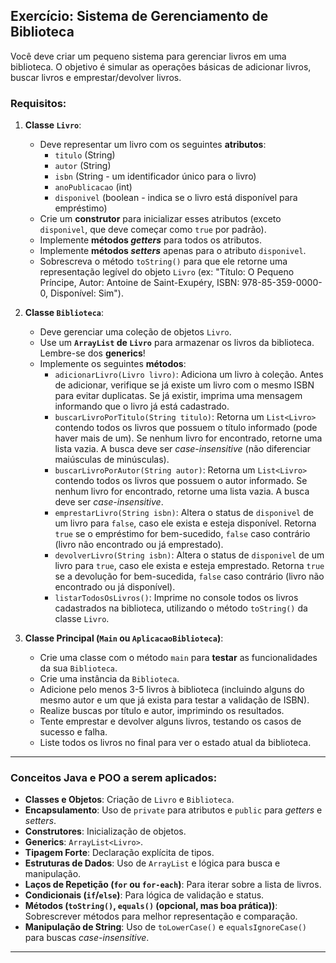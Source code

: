 

## Exercício: Sistema de Gerenciamento de Biblioteca

Você deve criar um pequeno sistema para gerenciar livros em uma biblioteca. O objetivo é simular as operações básicas de adicionar livros, buscar livros e emprestar/devolver livros.

### Requisitos:

1.  **Classe `Livro`**:
    * Deve representar um livro com os seguintes **atributos**:
        * `titulo` (String)
        * `autor` (String)
        * `isbn` (String - um identificador único para o livro)
        * `anoPublicacao` (int)
        * `disponivel` (boolean - indica se o livro está disponível para empréstimo)
    * Crie um **construtor** para inicializar esses atributos (exceto `disponivel`, que deve começar como `true` por padrão).
    * Implemente **métodos *getters*** para todos os atributos.
    * Implemente **métodos *setters*** apenas para o atributo `disponivel`.
    * Sobrescreva o método `toString()` para que ele retorne uma representação legível do objeto `Livro` (ex: "Título: O Pequeno Príncipe, Autor: Antoine de Saint-Exupéry, ISBN: 978-85-359-0000-0, Disponível: Sim").

2.  **Classe `Biblioteca`**:
    * Deve gerenciar uma coleção de objetos `Livro`.
    * Use um **`ArrayList` de `Livro`** para armazenar os livros da biblioteca. Lembre-se dos **generics**!
    * Implemente os seguintes **métodos**:
        * `adicionarLivro(Livro livro)`: Adiciona um livro à coleção. Antes de adicionar, verifique se já existe um livro com o mesmo ISBN para evitar duplicatas. Se já existir, imprima uma mensagem informando que o livro já está cadastrado.
        * `buscarLivroPorTitulo(String titulo)`: Retorna um `List<Livro>` contendo todos os livros que possuem o título informado (pode haver mais de um). Se nenhum livro for encontrado, retorne uma lista vazia. A busca deve ser *case-insensitive* (não diferenciar maiúsculas de minúsculas).
        * `buscarLivroPorAutor(String autor)`: Retorna um `List<Livro>` contendo todos os livros que possuem o autor informado. Se nenhum livro for encontrado, retorne uma lista vazia. A busca deve ser *case-insensitive*.
        * `emprestarLivro(String isbn)`: Altera o status de `disponivel` de um livro para `false`, caso ele exista e esteja disponível. Retorna `true` se o empréstimo for bem-sucedido, `false` caso contrário (livro não encontrado ou já emprestado).
        * `devolverLivro(String isbn)`: Altera o status de `disponivel` de um livro para `true`, caso ele exista e esteja emprestado. Retorna `true` se a devolução for bem-sucedida, `false` caso contrário (livro não encontrado ou já disponível).
        * `listarTodosOsLivros()`: Imprime no console todos os livros cadastrados na biblioteca, utilizando o método `toString()` da classe `Livro`.

3.  **Classe Principal (`Main` ou `AplicacaoBiblioteca`)**:
    * Crie uma classe com o método `main` para **testar** as funcionalidades da sua `Biblioteca`.
    * Crie uma instância da `Biblioteca`.
    * Adicione pelo menos 3-5 livros à biblioteca (incluindo alguns do mesmo autor e um que já exista para testar a validação de ISBN).
    * Realize buscas por título e autor, imprimindo os resultados.
    * Tente emprestar e devolver alguns livros, testando os casos de sucesso e falha.
    * Liste todos os livros no final para ver o estado atual da biblioteca.

---

### Conceitos Java e POO a serem aplicados:

* **Classes e Objetos**: Criação de `Livro` e `Biblioteca`.
* **Encapsulamento**: Uso de `private` para atributos e `public` para *getters* e *setters*.
* **Construtores**: Inicialização de objetos.
* **Generics**: `ArrayList<Livro>`.
* **Tipagem Forte**: Declaração explícita de tipos.
* **Estruturas de Dados**: Uso de `ArrayList` e lógica para busca e manipulação.
* **Laços de Repetição (`for` ou `for-each`)**: Para iterar sobre a lista de livros.
* **Condicionais (`if`/`else`)**: Para lógica de validação e status.
* **Métodos (`toString()`, `equals()` (opcional, mas boa prática))**: Sobrescrever métodos para melhor representação e comparação.
* **Manipulação de String**: Uso de `toLowerCase()` e `equalsIgnoreCase()` para buscas *case-insensitive*.

---
